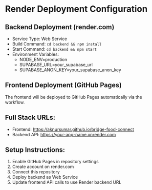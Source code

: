 # Render Deployment Configuration

## Backend Deployment (render.com)
- Service Type: Web Service
- Build Command: `cd backend && npm install`
- Start Command: `cd backend && npm start`
- Environment Variables:
  - NODE_ENV=production
  - SUPABASE_URL=your_supabase_url
  - SUPABASE_ANON_KEY=your_supabase_anon_key

## Frontend Deployment (GitHub Pages)
The frontend will be deployed to GitHub Pages automatically via the workflow.

## Full Stack URLs:
- Frontend: https://aknursumar.github.io/bridge-food-connect
- Backend API: https://your-app-name.onrender.com

## Setup Instructions:
1. Enable GitHub Pages in repository settings
2. Create account on render.com
3. Connect this repository
4. Deploy backend as Web Service
5. Update frontend API calls to use Render backend URL
